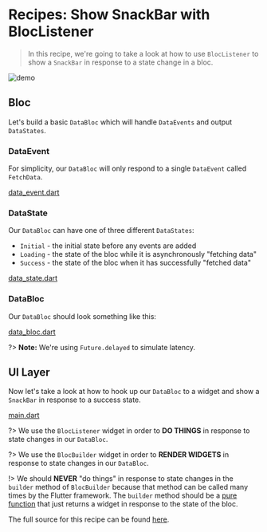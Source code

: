 # Recipes: Show SnackBar with BlocListener

> In this recipe, we're going to take a look at how to use `BlocListener` to show a `SnackBar` in response to a state change in a bloc.

![demo](./assets/gifs/recipes_flutter_snack_bar.gif)

## Bloc

Let's build a basic `DataBloc` which will handle `DataEvents` and output `DataStates`.

### DataEvent

For simplicity, our `DataBloc` will only respond to a single `DataEvent` called `FetchData`.

[data_event.dart](_snippets/recipes_flutter_show_snack_bar/data_event.dart.md ':include')

### DataState

Our `DataBloc` can have one of three different `DataStates`:

- `Initial` - the initial state before any events are added
- `Loading` - the state of the bloc while it is asynchronously "fetching data"
- `Success` - the state of the bloc when it has successfully "fetched data"

[data_state.dart](_snippets/recipes_flutter_show_snack_bar/data_state.dart.md ':include')

### DataBloc

Our `DataBloc` should look something like this:

[data_bloc.dart](_snippets/recipes_flutter_show_snack_bar/data_bloc.dart.md ':include')

?> **Note:** We're using `Future.delayed` to simulate latency.

## UI Layer

Now let's take a look at how to hook up our `DataBloc` to a widget and show a `SnackBar` in response to a success state.

[main.dart](_snippets/recipes_flutter_show_snack_bar/main.dart.md ':include')

?> We use the `BlocListener` widget in order to **DO THINGS** in response to state changes in our `DataBloc`.

?> We use the `BlocBuilder` widget in order to **RENDER WIDGETS** in response to state changes in our `DataBloc`.

!> We should **NEVER** "do things" in response to state changes in the `builder` method of `BlocBuilder` because that method can be called many times by the Flutter framework. The `builder` method should be a [pure function](https://en.wikipedia.org/wiki/Pure_function) that just returns a widget in response to the state of the bloc.

The full source for this recipe can be found [here](https://gist.github.com/mit-73/1e5b2c25b263ad1aa7bbed75d8c76c44).

